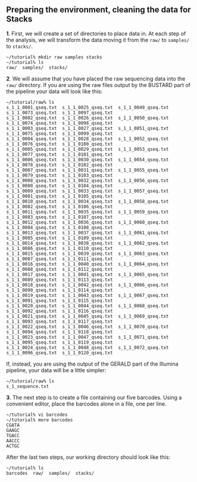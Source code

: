 ## Preparing the environment, cleaning the data for Stacks

**1**. First, we will create a set of directories to place data in. At each step of the analysis, we will transform the data moving it from the `raw/` to `samples/` to `stacks/`.

```
~/tutorial% mkdir raw samples stacks
~/tutorial% ls
raw/  samples/  stacks/
```

**2**. We will assume that you have placed the raw sequencing data into the `raw/` directory. If you are using the raw files output by the BUSTARD part of the pipeline your data will look like this:

```
~/tutorial/raw% ls
s_1_1_0001_qseq.txt  s_1_1_0025_qseq.txt  s_1_1_0049_qseq.txt  s_1_1_0073_qseq.txt  s_1_1_0097_qseq.txt
s_1_1_0002_qseq.txt  s_1_1_0026_qseq.txt  s_1_1_0050_qseq.txt  s_1_1_0074_qseq.txt  s_1_1_0098_qseq.txt
s_1_1_0003_qseq.txt  s_1_1_0027_qseq.txt  s_1_1_0051_qseq.txt  s_1_1_0075_qseq.txt  s_1_1_0099_qseq.txt
s_1_1_0004_qseq.txt  s_1_1_0028_qseq.txt  s_1_1_0052_qseq.txt  s_1_1_0076_qseq.txt  s_1_1_0100_qseq.txt
s_1_1_0005_qseq.txt  s_1_1_0029_qseq.txt  s_1_1_0053_qseq.txt  s_1_1_0077_qseq.txt  s_1_1_0101_qseq.txt
s_1_1_0006_qseq.txt  s_1_1_0030_qseq.txt  s_1_1_0054_qseq.txt  s_1_1_0078_qseq.txt  s_1_1_0102_qseq.txt
s_1_1_0007_qseq.txt  s_1_1_0031_qseq.txt  s_1_1_0055_qseq.txt  s_1_1_0079_qseq.txt  s_1_1_0103_qseq.txt
s_1_1_0008_qseq.txt  s_1_1_0032_qseq.txt  s_1_1_0056_qseq.txt  s_1_1_0080_qseq.txt  s_1_1_0104_qseq.txt
s_1_1_0009_qseq.txt  s_1_1_0033_qseq.txt  s_1_1_0057_qseq.txt  s_1_1_0081_qseq.txt  s_1_1_0105_qseq.txt
s_1_1_0010_qseq.txt  s_1_1_0034_qseq.txt  s_1_1_0058_qseq.txt  s_1_1_0082_qseq.txt  s_1_1_0106_qseq.txt
s_1_1_0011_qseq.txt  s_1_1_0035_qseq.txt  s_1_1_0059_qseq.txt  s_1_1_0083_qseq.txt  s_1_1_0107_qseq.txt
s_1_1_0012_qseq.txt  s_1_1_0036_qseq.txt  s_1_1_0060_qseq.txt  s_1_1_0084_qseq.txt  s_1_1_0108_qseq.txt
s_1_1_0013_qseq.txt  s_1_1_0037_qseq.txt  s_1_1_0061_qseq.txt  s_1_1_0085_qseq.txt  s_1_1_0109_qseq.txt
s_1_1_0014_qseq.txt  s_1_1_0038_qseq.txt  s_1_1_0062_qseq.txt  s_1_1_0086_qseq.txt  s_1_1_0110_qseq.txt
s_1_1_0015_qseq.txt  s_1_1_0039_qseq.txt  s_1_1_0063_qseq.txt  s_1_1_0087_qseq.txt  s_1_1_0111_qseq.txt
s_1_1_0016_qseq.txt  s_1_1_0040_qseq.txt  s_1_1_0064_qseq.txt  s_1_1_0088_qseq.txt  s_1_1_0112_qseq.txt
s_1_1_0017_qseq.txt  s_1_1_0041_qseq.txt  s_1_1_0065_qseq.txt  s_1_1_0089_qseq.txt  s_1_1_0113_qseq.txt
s_1_1_0018_qseq.txt  s_1_1_0042_qseq.txt  s_1_1_0066_qseq.txt  s_1_1_0090_qseq.txt  s_1_1_0114_qseq.txt
s_1_1_0019_qseq.txt  s_1_1_0043_qseq.txt  s_1_1_0067_qseq.txt  s_1_1_0091_qseq.txt  s_1_1_0115_qseq.txt
s_1_1_0020_qseq.txt  s_1_1_0044_qseq.txt  s_1_1_0068_qseq.txt  s_1_1_0092_qseq.txt  s_1_1_0116_qseq.txt
s_1_1_0021_qseq.txt  s_1_1_0045_qseq.txt  s_1_1_0069_qseq.txt  s_1_1_0093_qseq.txt  s_1_1_0117_qseq.txt
s_1_1_0022_qseq.txt  s_1_1_0046_qseq.txt  s_1_1_0070_qseq.txt  s_1_1_0094_qseq.txt  s_1_1_0118_qseq.txt
s_1_1_0023_qseq.txt  s_1_1_0047_qseq.txt  s_1_1_0071_qseq.txt  s_1_1_0095_qseq.txt  s_1_1_0119_qseq.txt
s_1_1_0024_qseq.txt  s_1_1_0048_qseq.txt  s_1_1_0072_qseq.txt  s_1_1_0096_qseq.txt  s_1_1_0120_qseq.txt
```

If, instead, you are using the output of the GERALD part of the Illumina pipeline, your data will be a little simpler:

```
~/tutorial/raw% ls
s_1_sequence.txt
```

**3**. The next step is to create a file containing our five barcodes. Using a convenient editor, place the barcodes alone in a file, one per line.

```
~/tutorial% vi barcodes
~/tutorial% more barcodes 
CGATA
GAAGC
TGACC
AACCC
ACTGC
```

After the last two steps, our working directory should look like this:

```
~/tutorial% ls
barcodes  raw/  samples/  stacks/
```
